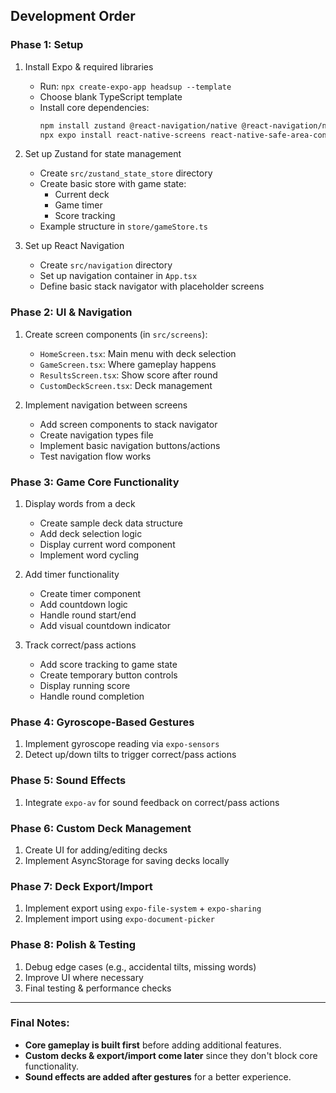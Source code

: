 ## **Development Order**

### **Phase 1: Setup**

1. Install Expo & required libraries
   - Run: `npx create-expo-app headsup --template`
   - Choose blank TypeScript template
   - Install core dependencies:
     ```bash
     npm install zustand @react-navigation/native @react-navigation/native-stack
     npx expo install react-native-screens react-native-safe-area-context
     ```

2. Set up Zustand for state management
   - Create `src/zustand_state_store` directory
   - Create basic store with game state:
     - Current deck
     - Game timer
     - Score tracking
   - Example structure in `store/gameStore.ts`

3. Set up React Navigation
   - Create `src/navigation` directory
   - Set up navigation container in `App.tsx`
   - Define basic stack navigator with placeholder screens

### **Phase 2: UI & Navigation**

1. Create screen components (in `src/screens`):
   - `HomeScreen.tsx`: Main menu with deck selection
   - `GameScreen.tsx`: Where gameplay happens
   - `ResultsScreen.tsx`: Show score after round
   - `CustomDeckScreen.tsx`: Deck management

2. Implement navigation between screens
   - Add screen components to stack navigator
   - Create navigation types file
   - Implement basic navigation buttons/actions
   - Test navigation flow works

### **Phase 3: Game Core Functionality**

1. Display words from a deck
   - Create sample deck data structure
   - Add deck selection logic
   - Display current word component
   - Implement word cycling

2. Add timer functionality
   - Create timer component
   - Add countdown logic
   - Handle round start/end
   - Add visual countdown indicator

3. Track correct/pass actions
   - Add score tracking to game state
   - Create temporary button controls
   - Display running score
   - Handle round completion

### **Phase 4: Gyroscope-Based Gestures**

1. Implement gyroscope reading via `expo-sensors`
2. Detect up/down tilts to trigger correct/pass actions

### **Phase 5: Sound Effects**

1. Integrate `expo-av` for sound feedback on correct/pass actions

### **Phase 6: Custom Deck Management**

1. Create UI for adding/editing decks
2. Implement AsyncStorage for saving decks locally

### **Phase 7: Deck Export/Import**

1. Implement export using `expo-file-system` + `expo-sharing`
2. Implement import using `expo-document-picker`

### **Phase 8: Polish & Testing**

1. Debug edge cases (e.g., accidental tilts, missing words)
2. Improve UI where necessary
3. Final testing & performance checks

---

### **Final Notes:**

- **Core gameplay is built first** before adding additional features.
- **Custom decks & export/import come later** since they don't block core functionality.
- **Sound effects are added after gestures** for a better experience.